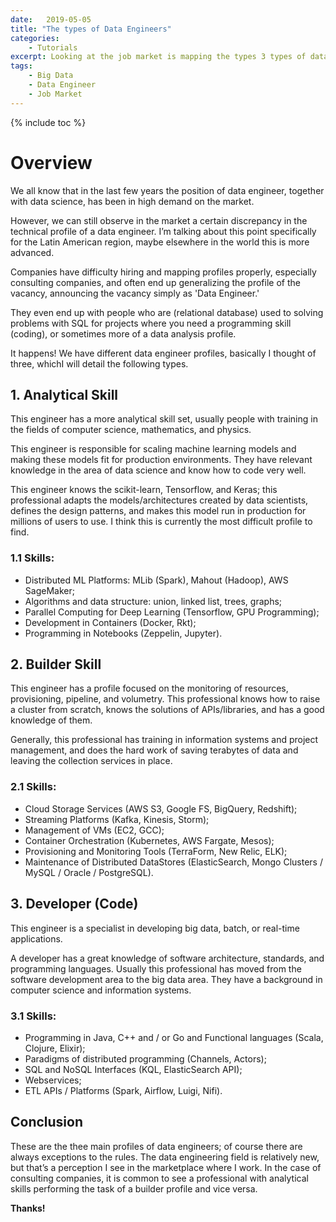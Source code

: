 ```yaml
---
date:   2019-05-05
title: "The types of Data Engineers"
categories: 
    - Tutorials
excerpt: Looking at the job market is mapping the types 3 types of data engineer in the big data area.
tags: 
    - Big Data
    - Data Engineer
    - Job Market 
---
```


{% include toc %}

# Overview 

We all know that in the last few years the position of data engineer, together with data science, has been in high demand on the market.

However, we can still observe in the market a certain discrepancy in the technical profile of a data engineer. I’m talking about this point specifically for the Latin American region, maybe elsewhere in the world this is more advanced.

Companies have difficulty hiring and mapping profiles properly, especially consulting companies, and often end up generalizing the profile of the vacancy, announcing the vacancy simply as 'Data Engineer.'

They even end up with people who are (relational database) used to solving problems with SQL for projects where you need a programming skill (coding), or sometimes more of a data analysis profile.

It happens! We have different data engineer profiles, basically I thought of three, whichI will detail the following types.

## 1. Analytical Skill

This engineer has a more analytical skill set, usually people with training in the fields of computer science, mathematics, and physics.

This engineer is responsible for scaling machine learning models and making these models fit for production environments. They have relevant knowledge in the area of data science and know how to code very well.

This engineer knows the scikit-learn, Tensorflow, and Keras; this professional adapts the models/architectures created by data scientists, defines the design patterns, and makes this model run in production for millions of users to use. I think this is currently the most difficult profile to find.

### 1.1 Skills:

 * Distributed ML Platforms: MLib (Spark), Mahout (Hadoop), AWS SageMaker;
 * Algorithms and data structure: union, linked list, trees, graphs;
 * Parallel Computing for Deep Learning (Tensorflow, GPU Programming);
 * Development in Containers (Docker, Rkt);
 * Programming in Notebooks (Zeppelin, Jupyter).

## 2. Builder Skill

This engineer has a profile focused on the monitoring of resources, provisioning, pipeline, and volumetry. This professional knows how to raise a cluster from scratch, knows the solutions of APIs/libraries, and has a good knowledge of them.

Generally, this professional has training in information systems and project management, and does the hard work of saving terabytes of data and leaving the collection services in place.

### 2.1 Skills:

 * Cloud Storage Services (AWS S3, Google FS, BigQuery, Redshift);
 * Streaming Platforms (Kafka, Kinesis, Storm);
 * Management of VMs (EC2, GCC);
 * Container Orchestration (Kubernetes, AWS Fargate, Mesos);
 * Provisioning and Monitoring Tools (TerraForm, New Relic, ELK);
 * Maintenance of Distributed DataStores (ElasticSearch, Mongo Clusters / MySQL / Oracle / PostgreSQL).

## 3. Developer (Code)

This engineer is a specialist in developing big data, batch, or real-time applications.

A developer has a great knowledge of software architecture, standards, and programming languages. Usually this professional has moved from the software development area to the big data area. They have a background in computer science and information systems.

### 3.1 Skills:

 * Programming in Java, C++ and / or Go and Functional languages (Scala, Clojure, Elixir);
 * Paradigms of distributed programming (Channels, Actors);
 * SQL and NoSQL Interfaces (KQL, ElasticSearch API);
 * Webservices;
 * ETL APIs / Platforms (Spark, Airflow, Luigi, Nifi).

## Conclusion 

These are the thee main profiles of data engineers; of course there are always exceptions to the rules. The data engineering field is relatively new, but that’s a perception I see in the marketplace where I work. In the case of consulting companies, it is common to see a professional with analytical skills performing the task of a builder profile and vice versa.

<b>Thanks!</b>

